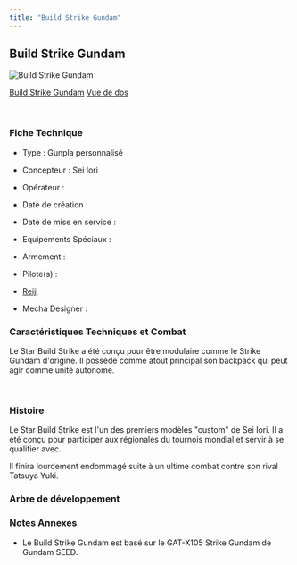 ```yaml
---
title: "Build Strike Gundam"
---
```


Build Strike Gundam
-------------------



![Build Strike Gundam](/images/stories/saga/gundambf/mechas/build_strike_gundam.png)

[Build Strike Gundam](javascript:change_image_m('images/stories/saga/gundambf/mechas/build_strike_gundam.png');)
[Vue de dos](javascript:change_image_m('images/stories/saga/gundambf/mechas/build_strike_gundam_dos.png');)

 

### Fiche Technique


- Type : Gunpla personnalisé
  
- Concepteur : Sei Iori
  
- Opérateur : 
  
- Date de création : 
  
- Date de mise en service : 
  
- Equipements Spéciaux :




- Armement :




- Pilote(s) : 
* [Reiji](gbf/gundam-build-fighters/reiji.html)





- Mecha Designer : 


### Caractéristiques Techniques et Combat


Le Star Build Strike a été conçu pour être modulaire comme le Strike Gundam d'origine. Il possède comme atout principal son backpack qui peut agir comme unité autonome.


 


### Histoire


Le Star Build Strike est l'un des premiers modèles "custom" de Sei Iori. Il a été conçu pour participer aux régionales du tournois mondial et servir à se qualifier avec.


Il finira lourdement endommagé suite à un ultime combat contre son rival Tatsuya Yuki.
### Arbre de développement


### Notes Annexes


- Le Build Strike Gundam est basé sur le GAT-X105 Strike Gundam de Gundam SEED.



